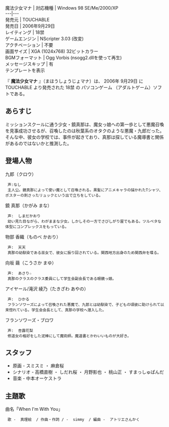魔法少女マナ  |  対応機種  |  Windows 98 SE/Me/2000/XP   
---|---  
発売元  |  TOUCHABLE   
発売日  |  2006年9月29日   
レイティング  |  18禁   
ゲームエンジン  |  NScripter  3.03 (改変)   
アクチベーション  |  不要   
画面サイズ  |  XGA  (1024x768) 32ビットカラー   
BGMフォーマット  |  Ogg Vorbis  (nsogg2.dllを使って再生)   
メッセージスキップ  |  有   
テンプレートを表示  
  
『 **魔法少女マナ** 』（まほうしょうじょマナ）は、  2006年  9月29日  に  TOUCHABLE  より発売された  18禁  の
パソコンゲーム  （アダルトゲーム）ソフトである。

##  あらすじ  

ミッションスクールに通う少女・鏡真那は、魔女っ娘への第一歩として悪魔召喚を見事成功させるが、召喚したのは秋葉系のオタクのような悪魔・九郎だった。
そんな中、彼女の学校では、事件が起きており、真那は探している魔導書と関係があるのではないかと推測した。

##  登場人物  

九郎（クロウ）

     声:なし 
     主人公。鏡真那によって使い魔として召喚される。黒髪にアニメキャラの描かれたTシャツ、ポスターの刺さったリュックという出で立ちをしている。 
鏡 真那（かがみ まな）

     声:  しまだかおり 
     幼い見た目ながら、わがままな少女。しかしその一方でさびしがり屋でもある。ツルペタな体型にコンプレックスをもっている。 
物部 香織（ものべ かおり）

     声:  天天 
     真那の幼馴染である巫女で、彼女に振り回されている。関西地方出身のため関西弁を喋る。 
向坂 繭（こうさか まゆ）

     声:  あさり☆ 
     真那のクラスのクラス委員にして学生会副会長である眼鏡っ娘。 
アイヤール/滝沢 綾乃（たきざわ あやの）

     声:  ひかる 
     フランソワーズによって召喚された悪魔で、九郎とは幼馴染で、子どもの頃彼に助けられて以来惚れている。学生会会長として、真那の学校へ潜入した。 
フランソワーズ・ブロワ

     声:  杏露花梨 
     修道女の格好をした泥棒にして魔術師。魔道書とかわいいものが大好き。 

##  スタッフ  

  * 原画 -  スミスミ  ・  麻倉桜 
  * シナリオ -  高橋直樹  ・  しだれ桜  ・  月野影也  ・  桃山正  ・  すまっしゅぱんだ 
  * 音楽 -  中本オーケストラ 

##  主題歌  

曲名「When I'm With You」

     歌 -  真理絵  / 作曲・作詞 / -  simmy  / 編曲 -  アトリエさんかく 

